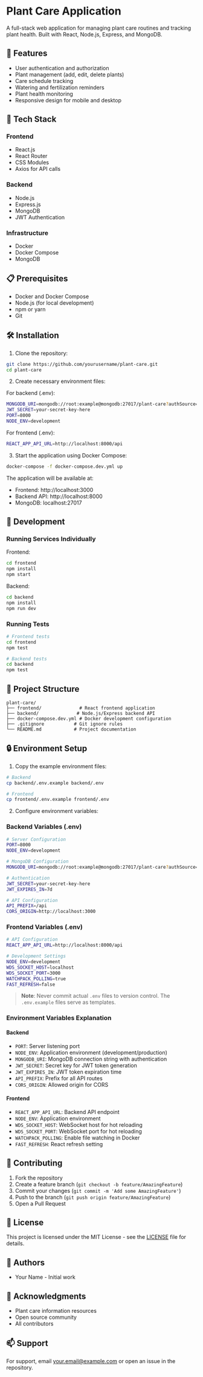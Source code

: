# Plant Care Application

A full-stack web application for managing plant care routines and tracking plant health. Built with React, Node.js, Express, and MongoDB.

## 🌱 Features

- User authentication and authorization
- Plant management (add, edit, delete plants)
- Care schedule tracking
- Watering and fertilization reminders
- Plant health monitoring
- Responsive design for mobile and desktop

## 🚀 Tech Stack

### Frontend
- React.js
- React Router
- CSS Modules
- Axios for API calls

### Backend
- Node.js
- Express.js
- MongoDB
- JWT Authentication

### Infrastructure
- Docker
- Docker Compose
- MongoDB

## 📋 Prerequisites

- Docker and Docker Compose
- Node.js (for local development)
- npm or yarn
- Git

## 🛠️ Installation

1. Clone the repository:
```bash
git clone https://github.com/yourusername/plant-care.git
cd plant-care
```

2. Create necessary environment files:

For backend (.env):
```bash
MONGODB_URI=mongodb://root:example@mongodb:27017/plant-care?authSource=admin
JWT_SECRET=your-secret-key-here
PORT=8000
NODE_ENV=development
```

For frontend (.env):
```bash
REACT_APP_API_URL=http://localhost:8000/api
```

3. Start the application using Docker Compose:
```bash
docker-compose -f docker-compose.dev.yml up
```

The application will be available at:
- Frontend: http://localhost:3000
- Backend API: http://localhost:8000
- MongoDB: localhost:27017

## 🧪 Development

### Running Services Individually

Frontend:
```bash
cd frontend
npm install
npm start
```

Backend:
```bash
cd backend
npm install
npm run dev
```

### Running Tests
```bash
# Frontend tests
cd frontend
npm test

# Backend tests
cd backend
npm test
```

## 📁 Project Structure

```
plant-care/
├── frontend/              # React frontend application
├── backend/              # Node.js/Express backend API
├── docker-compose.dev.yml # Docker development configuration
├── .gitignore           # Git ignore rules
└── README.md            # Project documentation
```

## 🔒 Environment Setup

1. Copy the example environment files:

```bash
# Backend
cp backend/.env.example backend/.env

# Frontend
cp frontend/.env.example frontend/.env
```

2. Configure environment variables:

### Backend Variables (.env)
```bash
# Server Configuration
PORT=8000
NODE_ENV=development

# MongoDB Configuration
MONGODB_URI=mongodb://root:example@mongodb:27017/plant-care?authSource=admin

# Authentication
JWT_SECRET=your-secret-key-here
JWT_EXPIRES_IN=7d

# API Configuration
API_PREFIX=/api
CORS_ORIGIN=http://localhost:3000
```

### Frontend Variables (.env)
```bash
# API Configuration
REACT_APP_API_URL=http://localhost:8000/api

# Development Settings
NODE_ENV=development
WDS_SOCKET_HOST=localhost
WDS_SOCKET_PORT=3000
WATCHPACK_POLLING=true
FAST_REFRESH=false
```

> **Note**: Never commit actual `.env` files to version control. The `.env.example` files serve as templates.

### Environment Variables Explanation

#### Backend
- `PORT`: Server listening port
- `NODE_ENV`: Application environment (development/production)
- `MONGODB_URI`: MongoDB connection string with authentication
- `JWT_SECRET`: Secret key for JWT token generation
- `JWT_EXPIRES_IN`: JWT token expiration time
- `API_PREFIX`: Prefix for all API routes
- `CORS_ORIGIN`: Allowed origin for CORS

#### Frontend
- `REACT_APP_API_URL`: Backend API endpoint
- `NODE_ENV`: Application environment
- `WDS_SOCKET_HOST`: WebSocket host for hot reloading
- `WDS_SOCKET_PORT`: WebSocket port for hot reloading
- `WATCHPACK_POLLING`: Enable file watching in Docker
- `FAST_REFRESH`: React refresh setting

## 🤝 Contributing

1. Fork the repository
2. Create a feature branch (`git checkout -b feature/AmazingFeature`)
3. Commit your changes (`git commit -m 'Add some AmazingFeature'`)
4. Push to the branch (`git push origin feature/AmazingFeature`)
5. Open a Pull Request

## 📝 License

This project is licensed under the MIT License - see the [LICENSE](LICENSE) file for details.

## 👥 Authors

- Your Name - Initial work

## 🙏 Acknowledgments

- Plant care information resources
- Open source community
- All contributors

## 📫 Support

For support, email your.email@example.com or open an issue in the repository.
